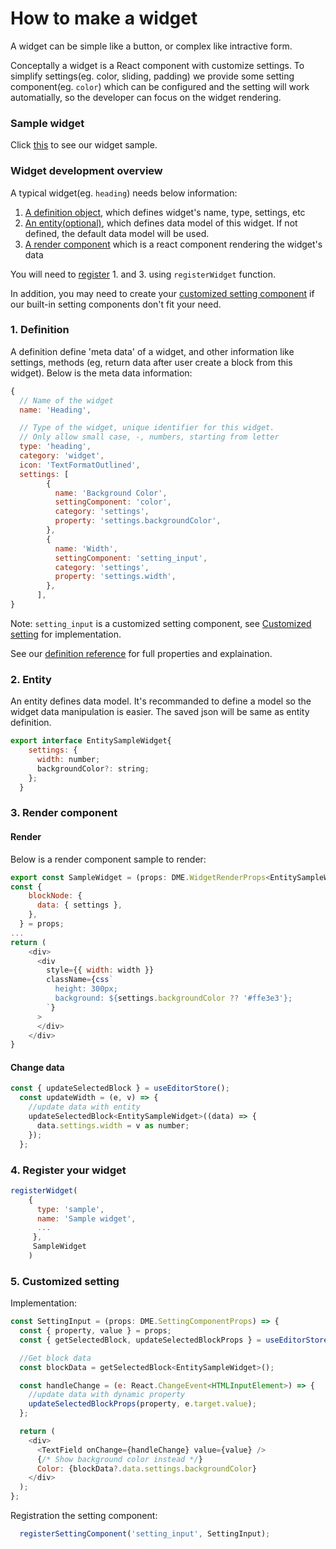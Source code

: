 How to make a widget
======

A widget can be simple like a button, or complex like intractive form. 

Conceptally a widget is a React component with customize settings. To simplify settings(eg. color, sliding, padding) we provide some setting component(eg. `color`) which can be configured and the setting will work automatially, so the developer can focus on the widget rendering.

### Sample widget
Click [this](https://github.com/dmeditor/dmeditor/tree/main/samples/dev/SampleWidget) to see our widget sample.

### Widget development overview

A typical widget(eg. `heading`) needs below information:

1. [A definition object](#1-definition), which defines widget's name, type, settings, etc
2. [An entity(optional)](#2-entity), which defines data model of this widget. If not defined, the default data model will be used.
3. [A render component](#3-render-component) which is a react component rendering the widget's data

You will need to [register](#4-register-your-widget) 1. and 3. using `registerWidget` function.

In addition, you may need to create your [customized setting component](#5-customized-setting) if our built-in setting components don't fit your need.


### 1. Definition
A definition define 'meta data' of a widget, and other information like settings, methods (eg, return data after user create a block from this widget). Below is the meta data information:
```javascript
{
  // Name of the widget
  name: 'Heading',

  // Type of the widget, unique identifier for this widget.
  // Only allow small case, -, numbers, starting from letter
  type: 'heading', 
  category: 'widget',
  icon: 'TextFormatOutlined',
  settings: [
        {
          name: 'Background Color',
          settingComponent: 'color',
          category: 'settings',
          property: 'settings.backgroundColor',
        },
        {
          name: 'Width',
          settingComponent: 'setting_input',
          category: 'settings',
          property: 'settings.width',
        },
      ],
}
```
Note:  `setting_input` is a customized setting component, see [Customized setting](#4-customized-setting) for implementation.

See our [definition reference](../reference/widget.md) for full properties and explaination.


### 2. Entity
An entity defines data model. It's recommanded to define a model so the widget data manipulation is easier. The saved json will be same as entity definition.
```javascript
export interface EntitySampleWidget{
    settings: {
      width: number;
      backgroundColor?: string;
    };
  }
```

### 3. Render component

#### Render 
Below is a render component sample to render:
```javascript
export const SampleWidget = (props: DME.WidgetRenderProps<EntitySampleWidget>) => {
const {
    blockNode: {
      data: { settings },
    },
  } = props;
...
return (
    <div>    
      <div
        style={{ width: width }}
        className={css`
          height: 300px;
          background: ${settings.backgroundColor ?? '#ffe3e3'};
        `}
      >
      </div>
    </div>
}
```

#### Change data
```javascript
const { updateSelectedBlock } = useEditorStore();
  const updateWidth = (e, v) => {
    //update data with entity
    updateSelectedBlock<EntitySampleWidget>((data) => {
      data.settings.width = v as number;
    });
  };
```

### 4. Register your widget
```javascript
registerWidget(
    {
      type: 'sample',
      name: 'Sample widget',
      ...
     },
     SampleWidget
    )
```

### 5. Customized setting
Implementation:
```javascript
const SettingInput = (props: DME.SettingComponentProps) => {
  const { property, value } = props;
  const { getSelectedBlock, updateSelectedBlockProps } = useEditorStore();

  //Get block data
  const blockData = getSelectedBlock<EntitySampleWidget>();

  const handleChange = (e: React.ChangeEvent<HTMLInputElement>) => {
    //update data with dynamic property
    updateSelectedBlockProps(property, e.target.value);
  };

  return (
    <div>
      <TextField onChange={handleChange} value={value} />
      {/* Show background color instead */}
      Color: {blockData?.data.settings.backgroundColor}
    </div>
  );
};
```

Registration the setting component:
```javascript
  registerSettingComponent('setting_input', SettingInput);
```

